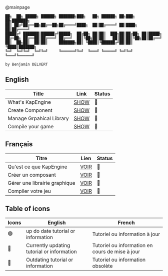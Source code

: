 @mainpage
```
██╗  ██╗ █████╗ ██████╗ ███████╗███╗   ██╗ ██████╗ ██╗███╗   ██╗███████╗
██║ ██╔╝██╔══██╗██╔══██╗██╔════╝████╗  ██║██╔════╝ ██║████╗  ██║██╔════╝
█████╔╝ ███████║██████╔╝█████╗  ██╔██╗ ██║██║  ███╗██║██╔██╗ ██║█████╗  
██╔═██╗ ██╔══██║██╔═══╝ ██╔══╝  ██║╚██╗██║██║   ██║██║██║╚██╗██║██╔══╝  
██║  ██╗██║  ██║██║     ███████╗██║ ╚████║╚██████╔╝██║██║ ╚████║███████╗
╚═╝  ╚═╝╚═╝  ╚═╝╚═╝     ╚══════╝╚═╝  ╚═══╝ ╚═════╝ ╚═╝╚═╝  ╚═══╝╚══════╝
                                                                        
by Benjamin DELVERT                               
```

## English
| Title                         | Link                                       | Status                 |
|-------------------------------|--------------------------------------------|------------------------|
| What's KapEngine              | [SHOW](KapEngineEn.md)    | :large_orange_diamond: |
| Create Component              | [SHOW](NewComponentEn.md) | :large_orange_diamond: |
| Manage Grpahical Library      | [SHOW](LibGraphEn.md)     | :large_orange_diamond: |
| Compile your game             | [SHOW](compileEn.md)      | :large_orange_diamond: |

## Français
| Titre                         | Lien                                       | Status                 |
|-------------------------------|--------------------------------------------|------------------------|
| Qu'est ce que KapEngine       | [VOIR](KapEngineFr.md)    | :large_orange_diamond: |
| Créer un composant            | [VOIR](NewComponentFr.md) | :large_orange_diamond: |
| Gérer une librairie graphique | [VOIR](LibGraphFr.md)     | :large_orange_diamond: |
| Compiler votre jeu            | [VOIR](compileFr.md)      | :large_orange_diamond: |

## Table of icons

| Icons                  | English                                    | French                                          |
|------------------------|--------------------------------------------|-------------------------------------------------|
| :green_circle:         | up do date tutorial or information         | Tutoriel ou information à jour                  |
| :large_orange_diamond: | Currently updating tutorial or information | Tutoriel ou information en cours de mise à jour |
| :red_circle:           | Outdating tutorial or information          | Tutoriel ou information obsolète                |
